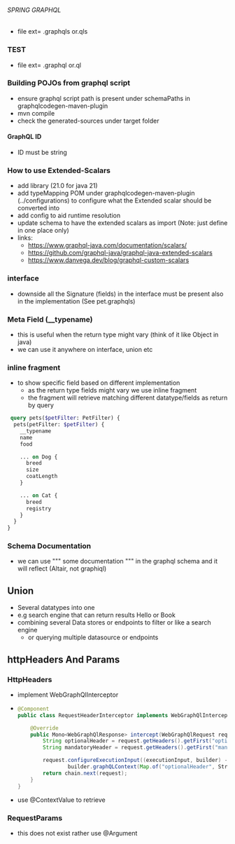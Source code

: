 ###### SPRING GRAPHQL

- file ext= .graphqls or.qls
### TEST
- file ext= .graphql or.ql

### Building POJOs from graphql script
- ensure graphql script path is present under schemaPaths in graphqlcodegen-maven-plugin
- mvn compile
- check the generated-sources under target folder

#### GraphQL ID
- ID must be string

### How to use Extended-Scalars
- add library (21.0 for java 21)
- add typeMapping POM under graphqlcodegen-maven-plugin (../configurations) to configure what the Extended scalar should be converted into 
- add config to aid runtime resolution
- update schema to have the extended scalars as import (Note: just define in one place only)
- links: 
  - https://www.graphql-java.com/documentation/scalars/
  - https://github.com/graphql-java/graphql-java-extended-scalars
  - https://www.danvega.dev/blog/graphql-custom-scalars


### interface
- downside all the Signature (fields) in the interface must be present also in the implementation (See pet.graphqls)


###  Meta Field (__typename)
- this is useful when the return type might vary (think of it like Object in java)
- we can use it anywhere on interface, union etc

### inline fragment
- to show specific field based on different implementation 
  - as the return type fields might vary we use inline fragment
  - the fragment will retrieve matching different datatype/fields as return by query


```graphql
 query pets($petFilter: PetFilter) {
  pets(petFilter: $petFilter) {
    __typename
    name
    food

    ... on Dog {
      breed
      size
      coatLength
    }

    ... on Cat {
      breed
      registry
    }
  }
}

```

### Schema Documentation
- we can use  """ some documentation """ in the graphql schema and it will reflect (Altair, not graphiql)


## Union
- Several datatypes into one
- e.g search engine that can return results  Hello or Book
- combining several Data stores or endpoints to filter or like a search engine
  - or querying multiple datasource or endpoints

## httpHeaders And Params
### HttpHeaders
- implement WebGraphQlInterceptor
- ```java
  @Component
  public class RequestHeaderInterceptor implements WebGraphQlInterceptor {
  
      @Override
      public Mono<WebGraphQlResponse> intercept(WebGraphQlRequest request, Chain chain) {
          String optionalHeader = request.getHeaders().getFirst("optionalHeader");
          String mandatoryHeader = request.getHeaders().getFirst("mandatoryHeader");
  
          request.configureExecutionInput((executionInput, builder) ->
                  builder.graphQLContext(Map.of("optionalHeader", StringUtils.defaultIfBlank(optionalHeader, StringUtils.EMPTY), "mandatoryHeader", StringUtils.defaultIfBlank(mandatoryHeader, StringUtils.EMPTY))).build());
          return chain.next(request);
      }
  }

  ```
- use @ContextValue to retrieve

### RequestParams
- this does not exist rather use @Argument
